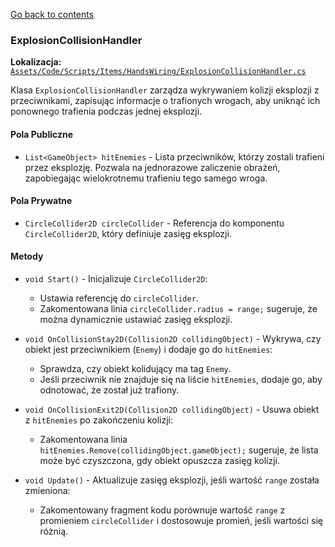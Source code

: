 [Go back to contents](../../../contents.md)

### ExplosionCollisionHandler

**Lokalizacja:** [`Assets/Code/Scripts/Items/HandsWiring/ExplosionCollisionHandler.cs`](../../../../Assets/Code/Scripts/Items/HandsWiring/ExplosionCollisionHandler.cs)

Klasa `ExplosionCollisionHandler` zarządza wykrywaniem kolizji eksplozji z przeciwnikami, zapisując informacje o trafionych wrogach, aby uniknąć ich ponownego trafienia podczas jednej eksplozji.

#### Pola Publiczne

- `List<GameObject> hitEnemies` - Lista przeciwników, którzy zostali trafieni przez eksplozję. Pozwala na jednorazowe zaliczenie obrażeń, zapobiegając wielokrotnemu trafieniu tego samego wroga.

#### Pola Prywatne

- `CircleCollider2D circleCollider` - Referencja do komponentu `CircleCollider2D`, który definiuje zasięg eksplozji.

#### Metody

- `void Start()` - Inicjalizuje `CircleCollider2D`:
    - Ustawia referencję do `circleCollider`.
    - Zakomentowana linia `circleCollider.radius = range;` sugeruje, że można dynamicznie ustawiać zasięg eksplozji.

- `void OnCollisionStay2D(Collision2D collidingObject)` - Wykrywa, czy obiekt jest przeciwnikiem (`Enemy`) i dodaje go do `hitEnemies`:
    - Sprawdza, czy obiekt kolidujący ma tag `Enemy`.
    - Jeśli przeciwnik nie znajduje się na liście `hitEnemies`, dodaje go, aby odnotować, że został już trafiony.

- `void OnCollisionExit2D(Collision2D collidingObject)` - Usuwa obiekt z `hitEnemies` po zakończeniu kolizji:
    - Zakomentowana linia `hitEnemies.Remove(collidingObject.gameObject);` sugeruje, że lista może być czyszczona, gdy obiekt opuszcza zasięg kolizji.

- `void Update()` - Aktualizuje zasięg eksplozji, jeśli wartość `range` została zmieniona:
    - Zakomentowany fragment kodu porównuje wartość `range` z promieniem `circleCollider` i dostosowuje promień, jeśli wartości się różnią.